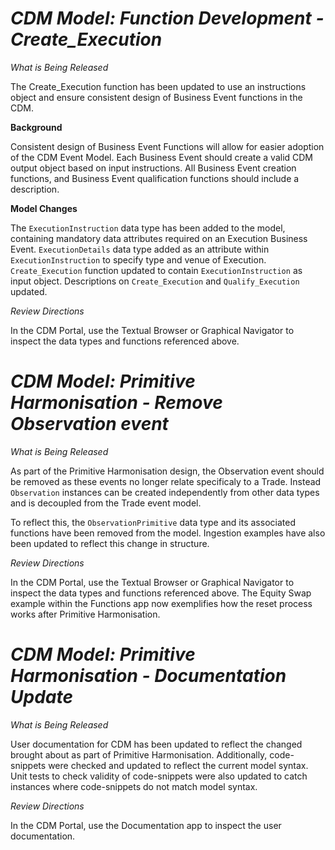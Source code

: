 # *CDM Model: Function Development - Create_Execution*

_What is Being Released_

The Create_Execution function has been updated to use an instructions object and ensure consistent design of Business Event functions in the CDM.

**Background**

Consistent design of Business Event Functions will allow for easier adoption of the CDM Event Model.  Each Business Event should create a valid CDM output object based on input instructions.  All Business Event creation functions, and Business Event qualification functions should include a description.

**Model Changes**

The `ExecutionInstruction` data type has been added to the model, containing mandatory data attributes required on an Execution Business Event.  `ExecutionDetails` data type added as an attribute within `ExecutionInstruction` to specify type and venue of Execution.  `Create_Execution` function updated to contain `ExecutionInstruction` as input object.  Descriptions on `Create_Execution` and `Qualify_Execution` updated.

_Review Directions_

In the CDM Portal, use the Textual Browser or Graphical Navigator to inspect the data types and functions referenced above.

# *CDM Model: Primitive Harmonisation - Remove Observation event*

_What is Being Released_

As part of the Primitive Harmonisation design, the Observation event should be removed as these events no longer relate specificaly to a Trade. Instead `Observation` instances can be created independently from other data types and is decoupled from the Trade event model.

To reflect this, the `ObservationPrimitive` data type and its associated functions have been removed from the model. Ingestion examples have also been updated to reflect this change in structure. 

_Review Directions_

In the CDM Portal, use the Textual Browser or Graphical Navigator to inspect the data types and functions referenced above. The Equity Swap example within the Functions app now exemplifies how the reset process works after Primitive Harmonisation. 

# *CDM Model: Primitive Harmonisation - Documentation Update*

_What is Being Released_

User documentation for CDM has been updated to reflect the changed brought about as part of Primitive Harmonisation. Additionally, code-snippets were checked and updated to reflect the current model syntax. Unit tests to check validity of code-snippets were also updated to catch instances where code-snippets do not match model syntax. 

_Review Directions_

In the CDM Portal, use the Documentation app to inspect the user documentation. 



